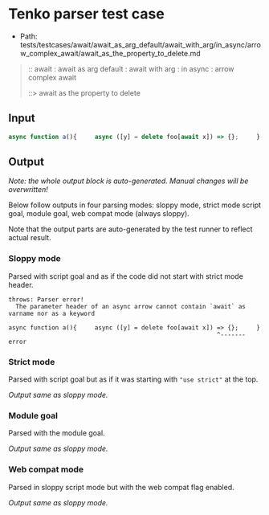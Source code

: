 # Tenko parser test case

- Path: tests/testcases/await/await_as_arg_default/await_with_arg/in_async/arrow_complex_await/await_as_the_property_to_delete.md

> :: await : await as arg default : await with arg : in async : arrow complex await
>
> ::> await as the property to delete

## Input

`````js
async function a(){     async ([y] = delete foo[await x]) => {};     }
`````

## Output

_Note: the whole output block is auto-generated. Manual changes will be overwritten!_

Below follow outputs in four parsing modes: sloppy mode, strict mode script goal, module goal, web compat mode (always sloppy).

Note that the output parts are auto-generated by the test runner to reflect actual result.

### Sloppy mode

Parsed with script goal and as if the code did not start with strict mode header.

`````
throws: Parser error!
  The parameter header of an async arrow cannot contain `await` as varname nor as a keyword

async function a(){     async ([y] = delete foo[await x]) => {};     }
                                                          ^------- error
`````

### Strict mode

Parsed with script goal but as if it was starting with `"use strict"` at the top.

_Output same as sloppy mode._

### Module goal

Parsed with the module goal.

_Output same as sloppy mode._

### Web compat mode

Parsed in sloppy script mode but with the web compat flag enabled.

_Output same as sloppy mode._
